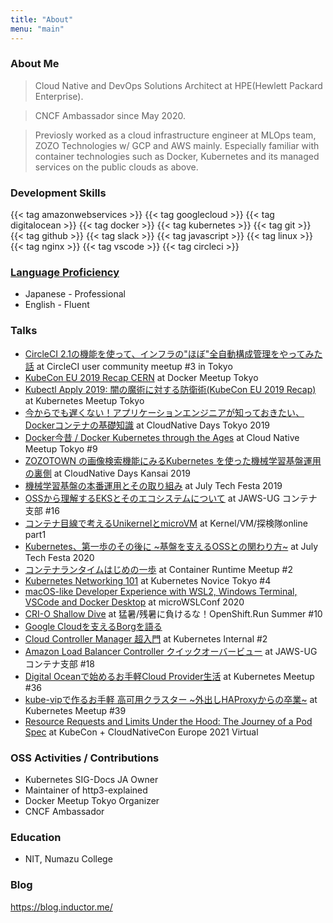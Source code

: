 ```yaml
---
title: "About"
menu: "main"
---
```


### About Me

> Cloud Native and DevOps Solutions Architect at HPE(Hewlett Packard Enterprise).

> CNCF Ambassador since May 2020.

> Previosly worked as a cloud infrastructure engineer at MLOps team, ZOZO Technologies w/ GCP and AWS mainly. Especially familiar with container technologies such as Docker, Kubernetes and its managed services on the public clouds as above.

### Development Skills

{{< tag amazonwebservices >}}
{{< tag googlecloud  >}}
{{< tag digitalocean  >}}
{{< tag docker >}}
{{< tag kubernetes >}}
{{< tag git >}}
{{< tag github >}}
{{< tag slack >}}
{{< tag javascript >}}
{{< tag linux >}}
{{< tag nginx >}}
{{< tag vscode >}}
{{< tag circleci >}}

### [Language Proficiency](https://corporatefinanceinstitute.com/resources/careers/resume/language-proficiency-levels/)

- Japanese - Professional
- English - Fluent

### Talks

- [CircleCI 2.1の機能を使って、インフラの"ほぼ"全自動構成管理をやってみた話](https://speakerdeck.com/inductor/circleci-terraform) at CircleCI user community meetup #3 in Tokyo
- [KubeCon EU 2019 Recap CERN](https://speakerdeck.com/inductor/kubecon-eu-2019-recap) at Docker Meetup Tokyo
- [Kubectl Apply 2019: 闇の魔術に対する防衛術(KubeCon EU 2019 Recap)](https://speakerdeck.com/inductor/kubectl-apply-2019-defence-against-the-dark-arts) at Kubernetes Meetup Tokyo
- [今からでも遅くない！アプリケーションエンジニアが知っておきたい、Dockerコンテナの基礎知識](https://speakerdeck.com/inductor/the-basic-of-docker-container-for-developers) at CloudNative Days Tokyo 2019
- [Docker今昔 / Docker Kubernetes through the Ages](https://speakerdeck.com/inductor/docker-kubernetes-through-the-ages) at Cloud Native Meetup Tokyo #9
- [ZOZOTOWN の画像検索機能にみるKubernetes を使った機械学習基盤運用の裏側](https://speakerdeck.com/inductor/zozo-image-search-under-the-hood-with-kubernetes) at CloudNative Days Kansai 2019
- [機械学習基盤の本番運用とその取り組み](https://speakerdeck.com/inductor/ml-platform-in-production) at July Tech Festa 2019
- [OSSから理解するEKSとそのエコシステムについて](https://speakerdeck.com/inductor/understanding-eks-and-its-ecosystem-from-oss-perspective) at JAWS-UG コンテナ支部 #16
- [コンテナ目線で考えるUnikernelとmicroVM](https://speakerdeck.com/inductor/microvm-and-unikernel-in-the-container-world) at Kernel/VM/探検隊online part1
- [Kubernetes、第一歩のその後に ~基盤を支えるOSSとの関わり方~](https://speakerdeck.com/inductor/kubernetes-201-lets-get-involved-with-the-community) at July Tech Festa 2020
- [コンテナランタイムはじめの一歩](https://speakerdeck.com/inductor/container-runtime-101) at Container Runtime Meetup #2
- [Kubernetes Networking 101](https://speakerdeck.com/inductor/kubernetes-networking-101) at Kubernetes Novice Tokyo #4
- [macOS-like Developer Experience with WSL2, Windows Terminal, VSCode and Docker Desktop](macos-like-developer-experience-with-wsl2-windows-terminal-vscode-and-docker-desktop) at microWSLConf 2020
- [CRI-O Shallow Dive](https://speakerdeck.com/inductor/cri-o-shallow-dive) at 猛暑/残暑に負けるな！OpenShift.Run Summer #10
- [Google Cloudを支えるBorgを語る](https://www.youtube.com/watch?v=nEKJ8iFD9Hg)
- [Cloud Controller Manager 超入門](https://speakerdeck.com/inductor/cloud-controller-manager-101) at Kubernetes Internal #2
- [Amazon Load Balancer Controller クイックオーバービュー](https://speakerdeck.com/inductor/amazon-load-balancer-controller-quick-overview) at JAWS-UGコンテナ支部 #18
- [Digital Oceanで始めるお手軽Cloud Provider生活](https://speakerdeck.com/inductor/cloud-provider-101-with-digital-ocean) at Kubernetes Meetup #36
- [kube-vipで作るお手軽 高可用クラスター ~外出しHAProxyからの卒業~](https://speakerdeck.com/inductor/say-good-bye-to-haproxy-and-keepalived-with-kube-vip-on-your-k8s) at Kubernetes Meetup #39
- [Resource Requests and Limits Under the Hood: The Journey of a Pod Spec](https://sched.co/iE2K) at KubeCon + CloudNativeCon Europe 2021 Virtual

### OSS Activities / Contributions

- Kubernetes SIG-Docs JA Owner
- Maintainer of http3-explained
- Docker Meetup Tokyo Organizer
- CNCF Ambassador

### Education

- NIT, Numazu College

### Blog

https://blog.inductor.me/

